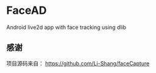 # FaceAD
Android live2d app with face tracking using dlib

## 感谢
项目源码来自：
https://github.com/Li-Shang/faceCapture